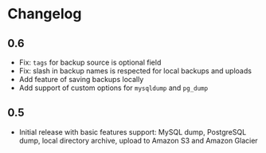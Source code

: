 Changelog
=========

## 0.6

* Fix: `tags` for backup source is optional field
* Fix: slash in backup names is respected for local backups and uploads
* Add feature of saving backups locally
* Add support of custom options for `mysqldump` and `pg_dump`

## 0.5

* Initial release with basic features support: MySQL dump, PostgreSQL dump, local directory archive, upload to Amazon S3 and Amazon Glacier
